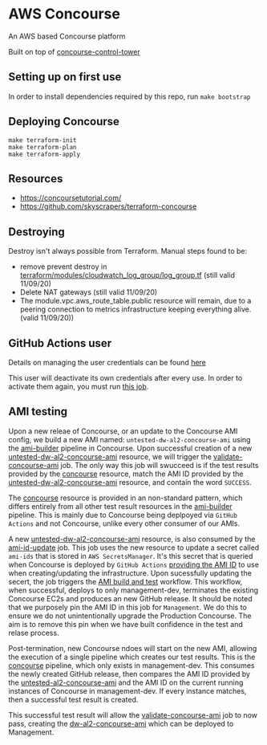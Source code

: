 # AWS Concourse

An AWS based Concourse platform

Built on top of [concourse-control-tower](https://github.com/dwp/concourse-control-tower)

## Setting up on first use

In order to install dependencies required by this repo, run `make bootstrap`

## Deploying Concourse

```
make terraform-init
make terraform-plan
make terraform-apply
```

## Resources

* https://concoursetutorial.com/
* https://github.com/skyscrapers/terraform-concourse

## Destroying
Destroy isn't always possible from Terraform. Manual steps found to be:
- remove prevent destroy in [terraform/modules/cloudwatch_log_group/log_group.tf](terraform/modules/cloudwatch_log_group/log_group.tf) (still valid 11/09/20)
- Delete NAT gateways (still valid 11/09/20)
- The module.vpc.aws_route_table.public resource will remain, due to a peering connection to metrics infrastructure keeping everything alive. (valid 11/09/20))

## GitHub Actions user

Details on managing the user credentials can be found [here](https://git.ucd.gpn.gov.uk/dip/aws-common-infrastructure/wiki/Manual-CI-Credential-Rotation#github-actions-user)

This user will deactivate its own credentials after every use.  In order to activate them again, you must run [this job](https://ci.dataworks.dwp.gov.uk/teams/dataworks/pipelines/concourse-admin?group=credentials).


## AMI testing

Upon a new releae of Concourse, or an update to the Concourse AMI config, we build a new AMI named: `untested-dw-al2-concourse-ami` using the [ami-builder](https://ci.dataworks.dwp.gov.uk/teams/dataworks/pipelines/ami-builder) pipeline in Concourse.  Upon successful creation of a new [untested-dw-al2-concourse-ami](https://ci.dataworks.dwp.gov.uk/teams/dataworks/pipelines/ami-builder/resources/untested-dw-al2-concourse-ami) resource, we will trigger the [validate-concourse-ami](https://ci.dataworks.dwp.gov.uk/teams/dataworks/pipelines/ami-builder/jobs/validate-concourse-ami) job.  The only way this job will swucceed is if the test results provided by the [concourse](https://ci.dataworks.dwp.gov.uk/teams/dataworks/pipelines/ami-builder/resources/concourse) resource, match the AMI ID provided by the [untested-dw-al2-concourse-ami](https://ci.dataworks.dwp.gov.uk/teams/dataworks/pipelines/ami-builder/resources/untested-dw-al2-concourse-ami) resource, and contain the word `SUCCESS`.

The [concourse](https://ci.dataworks.dwp.gov.uk/teams/dataworks/pipelines/ami-builder/resources/concourse) resource is provided in an non-standard pattern, which differs entirely from all other test result resources in the [ami-builder](https://ci.dataworks.dwp.gov.uk/teams/dataworks/pipelines/ami-builder) pipeline.  This is mainly due to Concourse being deplpoyed via `GitHub Actions` and not Concourse, unlike every other consumer of our AMIs.

A new [untested-dw-al2-concourse-ami](https://ci.dataworks.dwp.gov.uk/teams/dataworks/pipelines/ami-builder/resources/untested-dw-al2-concourse-ami) resource, is also consumed by the [ami-id-update](https://ci.dataworks.dwp.gov.uk/teams/dataworks/pipelines/concourse-admin?group=ami-id-update) job.  This job uses the new resource to update a secret called `ami-ids` that is stored in `AWS SecretsManager`.  It's this secret that is queried when Concourse is deployed by `GitHub Actions` [providing the AMI ID](https://github.com/dwp/aws-concourse/blob/ec998340d217353c83f8c4886b618f40de152fe5/terraform/deploy/terraform.tf.j2#L162) to use when creating/updating the infrastructure.  Upon sucessfully updating the secert, the job triggers the [AMI build and test](https://github.com/dwp/aws-concourse/actions/workflows/ami-test-apply.yml) workflow.  This workflow, when successful, deploys to only management-dev, terminates the existing Concourse EC2s and produces an new GitHub release.
It should be noted that we purposely pin the AMI ID in this job for `Management`.  We do this to ensure we do not unintentionally upgrade the Production Concourse.  The aim is to remove this pin when we have built confidence in the test and relase process.

Post-termination, new Concourse ndoes will start on the new AMI, allowing the execution of a single pipeline which creates our test results.  This is the [concourse](https://ci.wip.dataworks.dwp.gov.uk/teams/dataworks/pipelines/concourse) pipeline, which only exists in management-dev.  This consumes the newly created GitHub release, then compares the AMI ID provided by the [untested-al2-concourse-ami](https://ci.wip.dataworks.dwp.gov.uk/teams/dataworks/pipelines/concourse/resources/untested-al2-concourse-ami) and the AMI ID on the current running instances of Concourse in management-dev.  If every instance matches, then a successful test result is created.

This successful test result will allow the [validate-concourse-ami](https://ci.dataworks.dwp.gov.uk/teams/dataworks/pipelines/ami-builder/jobs/validate-concourse-ami) job to now pass, creating the [dw-al2-concourse-ami](https://ci.dataworks.dwp.gov.uk/teams/dataworks/pipelines/ami-builder/jobs/dw-al2-concourse-ami) which can be deployed to Management.
